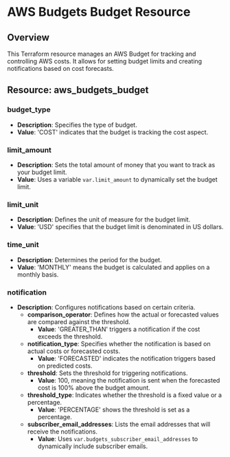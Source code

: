 # AWS Budgets Budget Resource

## Overview
This Terraform resource manages an AWS Budget for tracking and controlling AWS costs. It allows for setting budget limits and creating notifications based on cost forecasts.

## Resource: aws_budgets_budget

### budget_type
- **Description**: Specifies the type of budget.
- **Value**: 'COST' indicates that the budget is tracking the cost aspect.

### limit_amount
- **Description**: Sets the total amount of money that you want to track as your budget limit.
- **Value**: Uses a variable `var.limit_amount` to dynamically set the budget limit.

### limit_unit
- **Description**: Defines the unit of measure for the budget limit.
- **Value**: 'USD' specifies that the budget limit is denominated in US dollars.

### time_unit
- **Description**: Determines the period for the budget.
- **Value**: 'MONTHLY' means the budget is calculated and applies on a monthly basis.

### notification
- **Description**: Configures notifications based on certain criteria.
    - **comparison_operator**: Defines how the actual or forecasted values are compared against the threshold.
        - **Value**: 'GREATER_THAN' triggers a notification if the cost exceeds the threshold.
    - **notification_type**: Specifies whether the notification is based on actual costs or forecasted costs.
        - **Value**: 'FORECASTED' indicates the notification triggers based on predicted costs.
    - **threshold**: Sets the threshold for triggering notifications.
        - **Value**: 100, meaning the notification is sent when the forecasted cost is 100% above the budget amount.
    - **threshold_type**: Indicates whether the threshold is a fixed value or a percentage.
        - **Value**: 'PERCENTAGE' shows the threshold is set as a percentage.
    - **subscriber_email_addresses**: Lists the email addresses that will receive the notifications.
        - **Value**: Uses `var.budgets_subscriber_email_addresses` to dynamically include subscriber emails.

